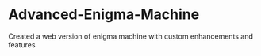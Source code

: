 # Advanced-Enigma-Machine 
Created a web version of enigma machine with custom enhancements and features

